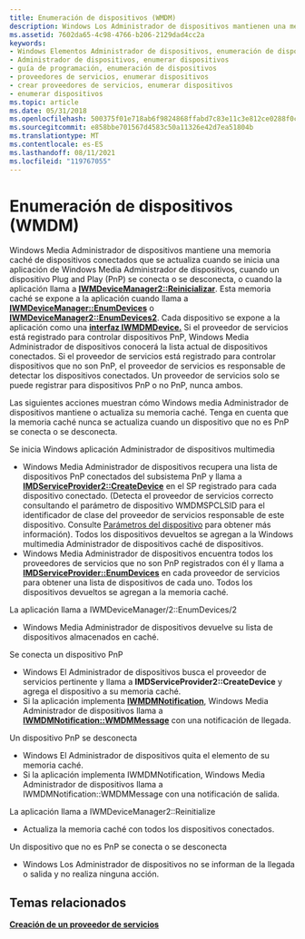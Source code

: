 ```yaml
---
title: Enumeración de dispositivos (WMDM)
description: Windows Los Administrador de dispositivos mantienen una memoria caché de dispositivos conectados. Obtenga información sobre Windows media Administrador de dispositivos mantiene o actualiza su memoria caché.
ms.assetid: 7602da65-4c98-4766-b206-2129dad4cc2a
keywords:
- Windows Elementos Administrador de dispositivos, enumeración de dispositivos
- Administrador de dispositivos, enumerar dispositivos
- guía de programación, enumeración de dispositivos
- proveedores de servicios, enumerar dispositivos
- crear proveedores de servicios, enumerar dispositivos
- enumerar dispositivos
ms.topic: article
ms.date: 05/31/2018
ms.openlocfilehash: 500375f01e718ab6f9824868ffabd7c83e11c3e812ce0288f0c15186bc1d2de9
ms.sourcegitcommit: e858bbe701567d4583c50a11326e42d7ea51804b
ms.translationtype: MT
ms.contentlocale: es-ES
ms.lasthandoff: 08/11/2021
ms.locfileid: "119767055"
---
```

# <a name="enumerating-devices-wmdm"></a>Enumeración de dispositivos (WMDM)

Windows Media Administrador de dispositivos mantiene una memoria caché de dispositivos conectados que se actualiza cuando se inicia una aplicación de Windows Media Administrador de dispositivos, cuando un dispositivo Plug and Play (PnP) se conecta o se desconecta, o cuando la aplicación llama a [**IWMDeviceManager2::Reinicializar**](/windows/desktop/api/mswmdm/nf-mswmdm-iwmdevicemanager2-reinitialize). Esta memoria caché se expone a la aplicación cuando llama a [**IWMDeviceManager::EnumDevices**](/windows/desktop/api/mswmdm/nf-mswmdm-iwmdevicemanager-enumdevices) o [**IWMDeviceManager2::EnumDevices2**](/windows/desktop/api/mswmdm/nf-mswmdm-iwmdevicemanager2-enumdevices2). Cada dispositivo se expone a la aplicación como una [**interfaz IWMDMDevice.**](/windows/desktop/api/mswmdm/nn-mswmdm-iwmdmdevice) Si el proveedor de servicios está registrado para controlar dispositivos PnP, Windows Media Administrador de dispositivos conocerá la lista actual de dispositivos conectados. Si el proveedor de servicios está registrado para controlar dispositivos que no son PnP, el proveedor de servicios es responsable de detectar los dispositivos conectados. Un proveedor de servicios solo se puede registrar para dispositivos PnP o no PnP, nunca ambos.

Las siguientes acciones muestran cómo Windows media Administrador de dispositivos mantiene o actualiza su memoria caché. Tenga en cuenta que la memoria caché nunca se actualiza cuando un dispositivo que no es PnP se conecta o se desconecta.

Se inicia Windows aplicación Administrador de dispositivos multimedia

-   Windows Media Administrador de dispositivos recupera una lista de dispositivos PnP conectados del subsistema PnP y llama a [**IMDServiceProvider2::CreateDevice**](/windows/desktop/api/mswmdm/nf-mswmdm-imdserviceprovider2-createdevice) en el SP registrado para cada dispositivo conectado. (Detecta el proveedor de servicios correcto consultando el parámetro de dispositivo WMDMSPCLSID para el identificador de clase del proveedor de servicios responsable de este dispositivo. Consulte [Parámetros del dispositivo](device-parameters.md) para obtener más información). Todos los dispositivos devueltos se agregan a la Windows multimedia Administrador de dispositivos caché de dispositivos.
-   Windows Media Administrador de dispositivos encuentra todos los proveedores de servicios que no son PnP registrados con él y llama a [**IMDServiceProvider::EnumDevices**](/windows/desktop/api/mswmdm/nf-mswmdm-imdserviceprovider-enumdevices) en cada proveedor de servicios para obtener una lista de dispositivos de cada uno. Todos los dispositivos devueltos se agregan a la memoria caché.

La aplicación llama a IWMDeviceManager/2::EnumDevices/2

-   Windows Media Administrador de dispositivos devuelve su lista de dispositivos almacenados en caché.

Se conecta un dispositivo PnP

-   Windows El Administrador de dispositivos busca el proveedor de servicios pertinente y llama a **IMDServiceProvider2::CreateDevice** y agrega el dispositivo a su memoria caché.
-   Si la aplicación implementa [**IWMDMNotification**](/windows/desktop/api/mswmdm/nn-mswmdm-iwmdmnotification), Windows Media Administrador de dispositivos llama a [**IWMDMNotification::WMDMMessage**](/windows/desktop/api/mswmdm/nf-mswmdm-iwmdmnotification-wmdmmessage) con una notificación de llegada.

Un dispositivo PnP se desconecta

-   Windows El Administrador de dispositivos quita el elemento de su memoria caché.
-   Si la aplicación implementa IWMDMNotification, Windows Media Administrador de dispositivos llama a IWMDMNotification::WMDMMessage con una notificación de salida.

La aplicación llama a IWMDeviceManager2::Reinitialize

-   Actualiza la memoria caché con todos los dispositivos conectados.

Un dispositivo que no es PnP se conecta o se desconecta

-   Windows Los Administrador de dispositivos no se informan de la llegada o salida y no realiza ninguna acción.

## <a name="related-topics"></a>Temas relacionados

<dl> <dt>

[**Creación de un proveedor de servicios**](creating-a-service-provider.md)
</dt> </dl>

 

 





